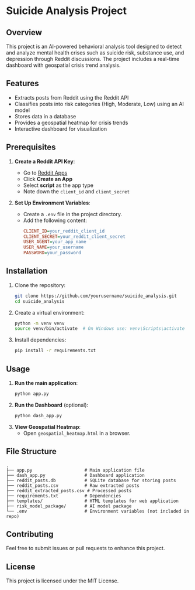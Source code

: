 # Suicide Analysis Project

## Overview
This project is an AI-powered behavioral analysis tool designed to detect and analyze mental health crises such as suicide risk, substance use, and depression through Reddit discussions. The project includes a real-time dashboard with geospatial crisis trend analysis.

## Features
- Extracts posts from Reddit using the Reddit API
- Classifies posts into risk categories (High, Moderate, Low) using an AI model
- Stores data in a database
- Provides a geospatial heatmap for crisis trends
- Interactive dashboard for visualization

## Prerequisites
1. **Create a Reddit API Key**:
   - Go to [Reddit Apps](https://www.reddit.com/prefs/apps)
   - Click **Create an App**
   - Select **script** as the app type
   - Note down the `client_id` and `client_secret`

2. **Set Up Environment Variables**:
   - Create a `.env` file in the project directory.
   - Add the following content:
     ```ini
     CLIENT_ID=your_reddit_client_id
     CLIENT_SECRET=your_reddit_client_secret
     USER_AGENT=your_app_name
     USER_NAME=your_username
     PASSWORD=your_password
     ```

## Installation
1. Clone the repository:
   ```sh
   git clone https://github.com/yourusername/suicide_analysis.git
   cd suicide_analysis
   ```
2. Create a virtual environment:
   ```sh
   python -m venv venv
   source venv/bin/activate  # On Windows use: venv\Scripts\activate
   ```
3. Install dependencies:
   ```sh
   pip install -r requirements.txt
   ```

## Usage
1. **Run the main application**:
   ```sh
   python app.py
   ```
2. **Run the Dashboard** (optional):
   ```sh
   python dash_app.py
   ```
3. **View Geospatial Heatmap**:
   - Open `geospatial_heatmap.html` in a browser.

## File Structure
```
.
├── app.py                    # Main application file
├── dash_app.py               # Dashboard application
├── reddit_posts.db           # SQLite database for storing posts
├── reddit_posts.csv          # Raw extracted posts
├── reddit_extracted_posts.csv # Processed posts
├── requirements.txt          # Dependencies
├── templates/                # HTML templates for web application
├── risk_model_package/       # AI model package
└── .env                      # Environment variables (not included in repo)
```

## Contributing
Feel free to submit issues or pull requests to enhance this project.

## License
This project is licensed under the MIT License.

